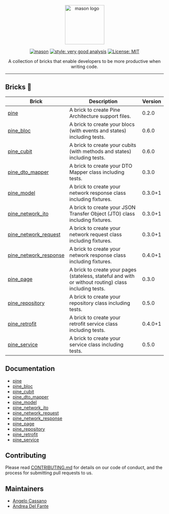 <p align="center">
<img src="https://raw.githubusercontent.com/felangel/mason/master/assets/mason_full.png" height="125" alt="mason logo" />
</p>

<p align="center">
<a href="https://github.com/felangel/mason/actions"><img src="https://github.com/felangel/mason/workflows/mason/badge.svg" alt="mason"></a>
<a href="https://pub.dev/packages/very_good_analysis"><img src="https://img.shields.io/badge/style-very_good_analysis-B22C89.svg" alt="style: very good analysis"></a>
<a href="https://opensource.org/licenses/MIT"><img src="https://img.shields.io/badge/license-MIT-purple.svg" alt="License: MIT"></a>
</p>

<p align="center">
A collection of bricks that enable developers to be more productive when writing code.
</p>

---

## Bricks 🧱

| Brick                                                                      | Description                                                                                           | Version |
|----------------------------------------------------------------------------|-------------------------------------------------------------------------------------------------------|---------|
| [pine](https://brickhub.dev/bricks/pine)                                   | A brick to create Pine Architecture support files.                                                    | 0.2.0   |
| [pine_bloc](https://brickhub.dev/bricks/pine_bloc)                         | A brick to create your blocs (with events and states) including tests.                                | 0.6.0   |
| [pine_cubit](https://brickhub.dev/bricks/pine_cubit)                       | A brick to create your cubits (with methods and states) including tests.                              | 0.6.0   |
| [pine_dto_mapper](https://brickhub.dev/bricks/pine_dto_mapper)             | A brick to create your DTO Mapper class including tests.                                              | 0.3.0   |
| [pine_model](https://brickhub.dev/bricks/pine_model)                       | A brick to create your network response class including fixtures.                                     | 0.3.0+1 |
| [pine_network_jto](https://brickhub.dev/bricks/pine_network_jto)           | A brick to create your JSON Transfer Object (JTO) class including fixtures.                           | 0.3.0+1 |
| [pine_network_request](https://brickhub.dev/bricks/pine_network_request)   | A brick to create your network request class including fixtures.                                      | 0.3.0+1 |
| [pine_network_response](https://brickhub.dev/bricks/pine_network_response) | A brick to create your network response class including fixtures.                                     | 0.4.0+1 |
| [pine_page](https://brickhub.dev/bricks/pine_page)                         | A brick to create your pages (stateless, stateful and with or without routing) class including tests. | 0.3.0   |
| [pine_repository](https://brickhub.dev/bricks/pine_repository)             | A brick to create your repository class including tests.                                              | 0.5.0   |
| [pine_retrofit](https://brickhub.dev/bricks/pine_retrofit)                 | A brick to create your retrofit service class including tests.                                        | 0.4.0+1 |
| [pine_service](https://brickhub.dev/bricks/pine_service)                   | A brick to create your service class including tests.                                                 | 0.5.0   |

## Documentation

- [pine](https://github.com/MyLittleSuite/pine_bricks/tree/master/pine)
- [pine_bloc](https://github.com/MyLittleSuite/pine_bricks/tree/master/pine_bloc)
- [pine_cubit](https://github.com/MyLittleSuite/pine_bricks/tree/master/pine_cubit)
- [pine_dto_mapper](https://github.com/MyLittleSuite/pine_bricks/tree/master/pine_dto_mapper)
- [pine_model](https://github.com/MyLittleSuite/pine_bricks/tree/master/pine_model)
- [pine_network_jto](https://github.com/MyLittleSuite/pine_bricks/tree/master/pine_network_jto)
- [pine_network_request](https://github.com/MyLittleSuite/pine_bricks/tree/master/pine_network_request)
- [pine_network_response](https://github.com/MyLittleSuite/pine_bricks/tree/master/pine_network_response)
- [pine_page](https://github.com/MyLittleSuite/pine_bricks/tree/master/pine_page)
- [pine_repository](https://github.com/MyLittleSuite/pine_bricks/tree/master/pine_repository)
- [pine_retrofit](https://github.com/MyLittleSuite/pine_bricks/tree/master/pine_retrofit)
- [pine_service](https://github.com/MyLittleSuite/pine_bricks/tree/master/pine_service)

## Contributing

Please read [CONTRIBUTING.md](https://github.com/MyLittleSuite/pine_bricks/tree/master/CONTRIBUTING.md) for details on
our code of conduct, and the process for submitting pull requests to us.

## Maintainers

- [Angelo Cassano](https://github.com/AngeloAvv)
- [Andrea Del Fante](https://github.com/andreadelfante)
